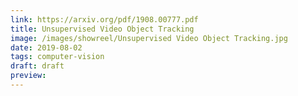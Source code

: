 ```yaml
---
link: https://arxiv.org/pdf/1908.00777.pdf
title: Unsupervised Video Object Tracking
image: /images/showreel/Unsupervised Video Object Tracking.jpg
date: 2019-08-02
tags: computer-vision
draft: draft
preview:
---
```



